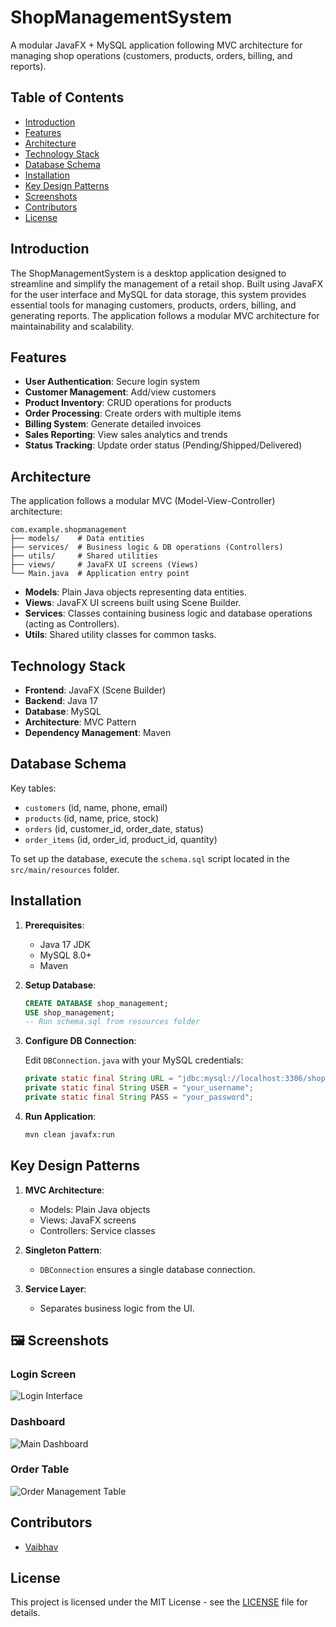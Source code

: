 # ShopManagementSystem

A modular JavaFX + MySQL application following MVC architecture for managing shop operations (customers, products, orders, billing, and reports).

## Table of Contents

- [Introduction](#introduction)
- [Features](#features)
- [Architecture](#architecture)
- [Technology Stack](#technology-stack)
- [Database Schema](#database-schema)
- [Installation](#installation)
- [Key Design Patterns](#key-design-patterns)
- [Screenshots](#screenshots)
- [Contributors](#contributors)
- [License](#license)

## Introduction

The ShopManagementSystem is a desktop application designed to streamline and simplify the management of a retail shop. Built using JavaFX for the user interface and MySQL for data storage, this system provides essential tools for managing customers, products, orders, billing, and generating reports. The application follows a modular MVC architecture for maintainability and scalability.

## Features

- **User Authentication**: Secure login system
- **Customer Management**: Add/view customers
- **Product Inventory**: CRUD operations for products
- **Order Processing**: Create orders with multiple items
- **Billing System**: Generate detailed invoices
- **Sales Reporting**: View sales analytics and trends
- **Status Tracking**: Update order status (Pending/Shipped/Delivered)

## Architecture

The application follows a modular MVC (Model-View-Controller) architecture:

```
com.example.shopmanagement
├── models/    # Data entities
├── services/  # Business logic & DB operations (Controllers)
├── utils/     # Shared utilities
├── views/     # JavaFX UI screens (Views)
└── Main.java  # Application entry point
```

-   **Models**: Plain Java objects representing data entities.
-   **Views**: JavaFX UI screens built using Scene Builder.
-   **Services**: Classes containing business logic and database operations (acting as Controllers).
-   **Utils**: Shared utility classes for common tasks.

## Technology Stack

-   **Frontend**: JavaFX (Scene Builder)
-   **Backend**: Java 17
-   **Database**: MySQL
-   **Architecture**: MVC Pattern
-   **Dependency Management**: Maven

## Database Schema

Key tables:

-   `customers` (id, name, phone, email)
-   `products` (id, name, price, stock)
-   `orders` (id, customer_id, order_date, status)
-   `order_items` (id, order_id, product_id, quantity)

To set up the database, execute the `schema.sql` script located in the `src/main/resources` folder.

## Installation

1.  **Prerequisites**:

    -   Java 17 JDK
    -   MySQL 8.0+
    -   Maven

2.  **Setup Database**:

    ```sql
    CREATE DATABASE shop_management;
    USE shop_management;
    -- Run schema.sql from resources folder
    ```

3.  **Configure DB Connection**:

    Edit `DBConnection.java` with your MySQL credentials:

    ```java
    private static final String URL = "jdbc:mysql://localhost:3306/shop_management";
    private static final String USER = "your_username";
    private static final String PASS = "your_password";
    ```

4.  **Run Application**:

    ```bash
    mvn clean javafx:run
    ```

## Key Design Patterns

1.  **MVC Architecture**:

    -   Models: Plain Java objects
    -   Views: JavaFX screens
    -   Controllers: Service classes

2.  **Singleton Pattern**:

    -   `DBConnection` ensures a single database connection.

3.  **Service Layer**:

    -   Separates business logic from the UI.

## 🖼️ Screenshots

### Login Screen
![Login Interface](Login.png)

### Dashboard
![Main Dashboard](DashBoard.png)

### Order Table
![Order Management Table](Table.png)

## Contributors

-   [Vaibhav](https://github.com/vaibhav092)

## License

This project is licensed under the MIT License - see the [LICENSE](LICENSE) file for details.